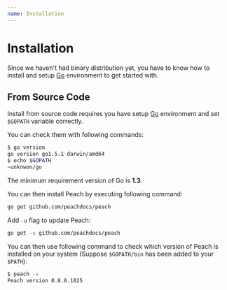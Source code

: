 ```yaml
---
name: Installation
---
```


# Installation

Since we haven't had binary distribution yet, you have to know how to install and setup [Go](https://golang.org/) environment to get started with.

## From Source Code

Install from source code requires you have setup [Go](https://golang.org/) environment and set `$GOPATH` variable correctly.

You can check them with following commands:

```sh
$ go version
go version go1.5.1 darwin/amd64
$ echo $GOPATH
~unknwon/go
```

The minimum requirement version of Go is **1.3**.

You can then install Peach by executing following command:

```sh
go get github.com/peachdocs/peach
```

Add `-u` flag to update Peach:

```sh
go get -u github.com/peachdocs/peach
```

You can then use following command to check which version of Peach is installed on your system (Suppose `$GOPATH/bin` has been added to your `$PATH`):

```sh
$ peach -v
Peach version 0.8.0.1025
```
